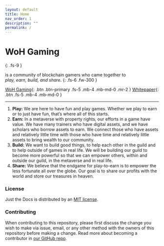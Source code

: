 ```yaml
---
layout: default
title: Home
nav_order: 1
description: ""
permalink: /
---
```


# WoH Gaming
{: .fs-9 }

is a community of blockchain gamers who came together to\
_play, earn, build, and share_.
{: .fs-6 .fw-300 }

[WoH Gaming](https://woh.games){: .btn .btn-primary .fs-5 .mb-4 .mb-md-0 .mr-2 } [Whitepaper](https://whitepaper.woh.games){: .btn .fs-5 .mb-4 .mb-md-0 }

---

1. **Play:** We are here to have fun and play games. Whether we play to earn or to just have fun, that’s where all of this starts.
2. **Earn:** In a metaverse with property rights, our efforts in a game have value. We have many trainers who have digital assets, and we have scholars who borrow assets to earn. We connect those who have assets and relatively little time with those who have time and relatively little assets to bring wealth to our community.
3. **Build:** We want to build good things, to help each other in the guild and to help outside of games in real life. We will be building our guild to become more powerful so that we can empower others, within and outside our guild, in the metaverse and in real life.
4. **Share:** We believe that the endgame for play-to-earn is to empower the less fortunate all over the globe. Our goal is to share our profits with the world and store our treasures in heaven.

### License

Just the Docs is distributed by an [MIT license](https://github.com/harangju/woh-whitepaper/blob/master/LICENSE.txt).

### Contributing

When contributing to this repository, please first discuss the change you wish to make via issue, email, or any other method with the owners of this repository before making a change. Read more about becoming a contributor in [our GitHub repo](https://github.com/harangju/woh-whitepaper#contributing).
